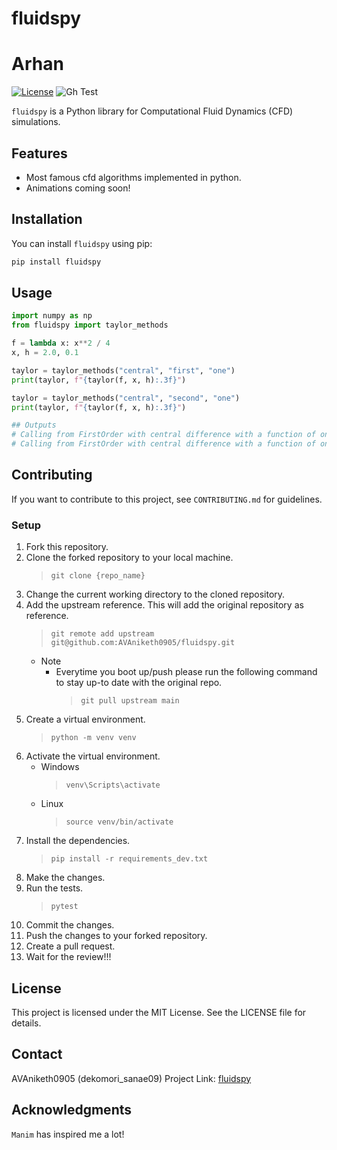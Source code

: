 # fluidspy
# Arhan

[![License](https://img.shields.io/badge/License-MIT-blue.svg)](LICENSE)
![Gh Test](https://github.com/AVAniketh0905/fluidspy/actions/workflows/test_basic.yml/badge.svg)

`fluidspy` is a Python library for Computational Fluid Dynamics (CFD) simulations.

## Features

- Most famous cfd algorithms implemented in python.
- Animations coming soon!

## Installation

You can install `fluidspy` using pip:

```bash
pip install fluidspy
```

## Usage

```python
import numpy as np
from fluidspy import taylor_methods

f = lambda x: x**2 / 4
x, h = 2.0, 0.1

taylor = taylor_methods("central", "first", "one")
print(taylor, f"{taylor(f, x, h):.3f}")

taylor = taylor_methods("central", "second", "one")
print(taylor, f"{taylor(f, x, h):.3f}")

## Outputs
# Calling from FirstOrder with central difference with a function of one dimension. 1.000
# Calling from FirstOrder with central difference with a function of one dimension. 0.500
```

## Contributing

If you want to contribute to this project, see `CONTRIBUTING.md` for guidelines.

### Setup

1. Fork this repository.
2. Clone the forked repository to your local machine.
   > `git clone {repo_name}`
3. Change the current working directory to the cloned repository.
4. Add the upstream reference. This will add the original repository as reference.
   > `git remote add upstream git@github.com:AVAniketh0905/fluidspy.git`
   - Note
     - Everytime you boot up/push please run the following command to stay up-to date with the original repo.
         > `git pull upstream main`
5. Create a virtual environment.
   > `python -m venv venv`
6. Activate the virtual environment.
   - Windows
     > `venv\Scripts\activate`
   - Linux
     > `source venv/bin/activate`
7. Install the dependencies.
   > `pip install -r requirements_dev.txt`
8. Make the changes.
9. Run the tests.
   > `pytest`
10. Commit the changes.
11. Push the changes to your forked repository.
12. Create a pull request.
13. Wait for the review!!!

## License

This project is licensed under the MIT License. See the LICENSE file for details.

## Contact

AVAniketh0905 (dekomori_sanae09)
Project Link: [fluidspy](https://github.com/AVAniketh0905/fluidspy)

## Acknowledgments

`Manim` has inspired me a lot!
